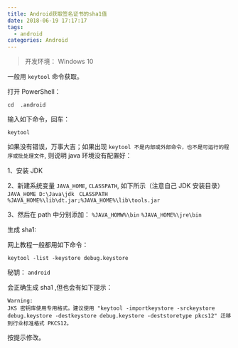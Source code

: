 ```yaml
---
title: Android获取签名证书的sha1值
date: 2018-06-19 17:17:17
tags:
  - android
categories: Android
---
```

> 开发环境： Windows 10

一般用 `keytool` 命令获取。

打开 PowerShell：

```shell
cd  .android
```

输入如下命令，回车：

```shell
keytool
```

如果没有错误，万事大吉；如果出现 `keytool 不是内部或外部命令，也不是可运行的程序或批处理文件`, 则说明 java 环境没有配置好：

1、安装 JDK

2、新建系统变量 `JAVA_HOME`, `CLASSPATH`, 如下所示（注意自己 JDK 安装目录）
	  `JAVA_HOME D:\Java\jdk`
      ` CLASSPATH %JAVA_HOME%\lib\dt.jar;%JAVA_HOME%\lib\tools.jar`

3、然后在 path 中分别添加：
	  `%JAVA_HOMW%\bin`
	   `%JAVA_HOME%\jre\bin`
	   
生成 sha1:

网上教程一般都用如下命令：
```shell
keytool -list -keystore debug.keystore
```

秘钥： `android`

会正确生成 sha1 ,但也会有如下提示：

```shell
Warning:
JKS 密钥库使用专用格式。建议使用 "keytool -importkeystore -srckeystore debug.keystore -destkeystore debug.keystore -deststoretype pkcs12" 迁移到行业标准格式 PKCS12。
```

按提示修改。